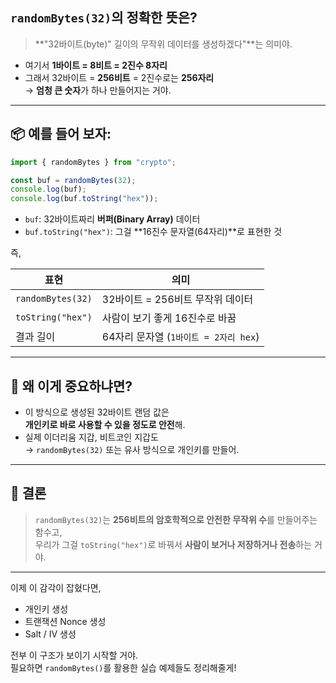 ## `randomBytes(32)`의 정확한 뜻은?

> **"32바이트(byte)" 길이의 무작위 데이터를 생성하겠다"**는 의미야.

- 여기서 **1바이트 = 8비트 = 2진수 8자리**
- 그래서 32바이트 = **256비트** = 2진수로는 **256자리**  
  → **엄청 큰 숫자**가 하나 만들어지는 거야.

---

## 📦 예를 들어 보자:

```ts
import { randomBytes } from "crypto";

const buf = randomBytes(32);
console.log(buf);
console.log(buf.toString("hex"));
```

- `buf`: 32바이트짜리 **버퍼(Binary Array)** 데이터
- `buf.toString("hex")`: 그걸 **16진수 문자열(64자리)**로 표현한 것

즉,

| 표현              | 의미                                  |
| ----------------- | ------------------------------------- |
| `randomBytes(32)` | 32바이트 = 256비트 무작위 데이터      |
| `toString("hex")` | 사람이 보기 좋게 16진수로 바꿈        |
| 결과 길이         | 64자리 문자열 (`1바이트 = 2자리 hex`) |

---

## 🔐 왜 이게 중요하냐면?

- 이 방식으로 생성된 32바이트 랜덤 값은  
  **개인키로 바로 사용할 수 있을 정도로 안전**해.
- 실제 이더리움 지갑, 비트코인 지갑도  
  → `randomBytes(32)` 또는 유사 방식으로 개인키를 만들어.

---

## 🎯 결론

> `randomBytes(32)`는 **256비트의 암호학적으로 안전한 무작위 수**를 만들어주는 함수고,  
> 우리가 그걸 `toString("hex")`로 바꿔서 **사람이 보거나 저장하거나 전송**하는 거야.

---

이제 이 감각이 잡혔다면,

- 개인키 생성
- 트랜잭션 Nonce 생성
- Salt / IV 생성

전부 이 구조가 보이기 시작할 거야.  
필요하면 `randomBytes()`를 활용한 실습 예제들도 정리해줄게!

